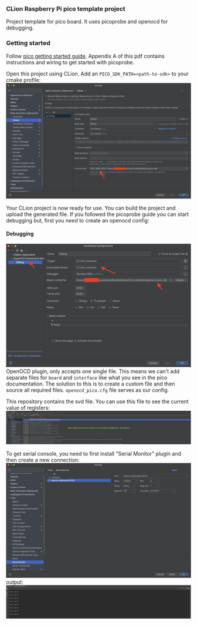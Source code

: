 ### CLion Raspberry Pi pico template project

Project template for pico board. It uses picoprobe and openocd for debugging.

### Getting started
Follow [pico getting started guide](https://datasheets.raspberrypi.com/pico/getting-started-with-pico.pdf). Appendix A of this 
pdf contains instructions and wiring to get started with picoprobe.

Open this project using CLion. Add an `PICO_SDK_PATH=<path-to-sdk>` to your cmake profile:
![cmake profile](docs/cmake.png)

Your CLion project is now ready for use. You can build the project and upload the generated file. If you followed the 
picoprobe guide you can start debugging but, first you need to create an openocd config:

#### Debugging
![openocd](docs/debug.png)
OpenOCD plugin, only accepts one single file. This means we can't add separate files for `board` and `interface` like what you see in the pico documentation.
The solution to this is to create a custom file and then source all required files. `openocd_pico.cfg` file serves as our config.

This repository contains the svd file. You can use this file to see the current value of registers:
![svd](docs/svd.png)


To get serial console, you need to first install "Serial Monitor" plugin and then create a new connection:
![serial config](docs/serial.png)
output:
![serial console](docs/serial-console.png)

